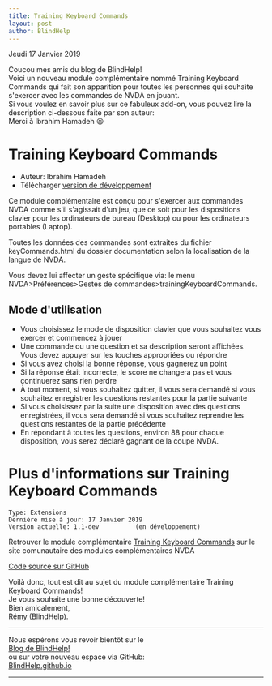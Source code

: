 ```yaml
---
title: Training Keyboard Commands
layout: post
author: BlindHelp
---
```


<footer>Jeudi 17 Janvier 2019</footer>


Coucou mes amis du blog de BlindHelp!               
Voici un nouveau module complémentaire nommé Training Keyboard Commands qui fait son apparition pour toutes les personnes qui souhaite s'exercer avec les commandes de NVDA  en jouant.                  
Si vous voulez en savoir plus sur ce fabuleux add-on, vous pouvez lire la description ci-dessous faite par son auteur:                
Merci à Ibrahim Hamadeh 😃                

# Training Keyboard Commands

* Auteur: Ibrahim Hamadeh
* Télécharger [version de développement][2]

Ce module complémentaire est conçu pour s'exercer aux commandes NVDA comme s'il s'agissait d'un jeu, que ce soit pour les dispositions clavier pour les ordinateurs de bureau (Desktop) ou pour les ordinateurs portables (Laptop).

Toutes les données des commandes sont extraites du fichier keyCommands.html du dossier documentation selon la localisation de la langue de NVDA.

Vous devez lui affecter un geste spécifique via: le menu NVDA>Préférences>Gestes de commandes>trainingKeyboardCommands.

## Mode d'utilisation

* Vous choisissez le mode de disposition clavier que vous souhaitez vous exercer et commencez à jouer
* Une commande ou une question et sa description seront affichées. Vous devez appuyer sur les touches appropriées ou répondre
* Si vous avez choisi la bonne réponse, vous gagnerez un point
* Si la réponse était incorrecte, le score ne changera pas et vous continuerez sans rien perdre
* À tout moment, si vous souhaitez quitter, il vous sera demandé si vous souhaitez enregistrer les questions restantes pour la partie suivante
* Si vous choisissez par la suite une disposition avec des questions enregistrées, il vous sera demandé si vous souhaitez reprendre les questions restantes de la partie précédente
* En répondant à toutes les questions, environ 88 pour chaque disposition, vous serez déclaré gagnant de la coupe NVDA.

[2]: https://addons.nvda-project.org/files/get.php?file=trainingkbdcmd

# Plus d'informations sur Training Keyboard Commands

    Type: Extensions
    Dernière mise à jour: 17 Janvier 2019
	Version actuelle: 1.1-dev          (en développement)

Retrouver le module complémentaire [Training Keyboard Commands](https://addons.nvda-project.org/addons/trainingKeyboardCommands.fr.html) sur le site comunautaire des modules complémentaires NVDA             

[Code source sur GitHub](https://github.com/ibrahim-s/trainingNvdaCommands)             

Voilà donc,  tout est dit au sujet du module complémentaire Training Keyboard Commands!                
Je vous souhaite une bonne découverte!         
Bien amicalement,              
Rémy (BlindHelp).

---

Nous espérons vous revoir bientôt sur le      
[Blog de BlindHelp!](http://blindhelp.blogspot.fr/)                    
ou sur  votre nouveau espace via GitHub:                     
[BlindHelp.github.io](https://blindhelp.github.io)                    

---
